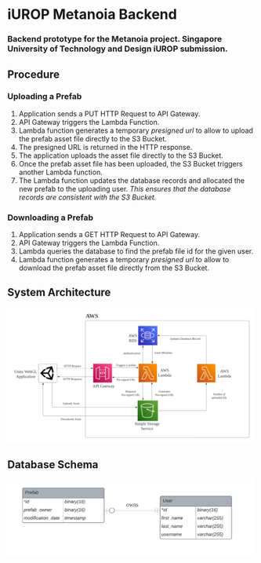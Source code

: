# iUROP Metanoia Backend
### Backend prototype for the Metanoia project. Singapore University of Technology and Design iUROP submission.

## Procedure
### Uploading a Prefab
1. Application sends a PUT HTTP Request to API Gateway.
2. API Gateway triggers the Lambda Function.
3. Lambda function generates a temporary *presigned url* to allow to upload the prefab asset file directly to the S3 Bucket.
4. The presigned URL is returned in the HTTP response.
5. The application uploads the asset file directly to the S3 Bucket.
6. Once the prefab asset file has been uploaded, the S3 Bucket triggers another Lambda function.
7. The Lambda function updates the database records and allocated the new prefab to the uploading user. *This ensures that the database records are consistent with the S3 Bucket.*

### Downloading a Prefab
1. Application sends a GET HTTP Request to API Gateway.
2. API Gateway triggers the Lambda Function.
3. Lambda queries the database to find the prefab file id for the given user.
3. Lambda function generates a temporary *presigned url* to allow to download the prefab asset file directly from the S3 Bucket.

## System Architecture
![System Diagram](docs/system-architecture.png)

## Database Schema
![Database Schema](docs/database-schema.png)
